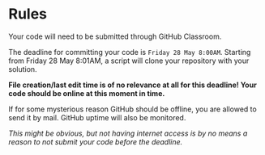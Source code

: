 # Rules

Your code will need to be submitted through GitHub Classroom.

The deadline for committing your code is `Friday 28 May 8:00AM`. Starting from Friday 28 May 8:01AM, a script will clone your repository with your solution.

__File creation/last edit time is of no relevance at all for this deadline! Your code should be online at this moment in time.__

If for some mysterious reason GitHub should be offline, you are allowed to send it by mail. GitHub uptime will also be monitored.

_This might be obvious, but not having internet access is by no means a reason to not submit your code before the deadline._
